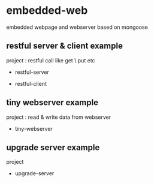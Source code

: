 # embedded-web

embedded webpage and webserver based on mongoose

## restful server & client example

project : restful call like get \ put etc

* restful-server
  
* restful-client
    
## tiny webserver example

project : read & write data from webserver

* tiny-webserver

## upgrade server example

project

* upgrade-server


